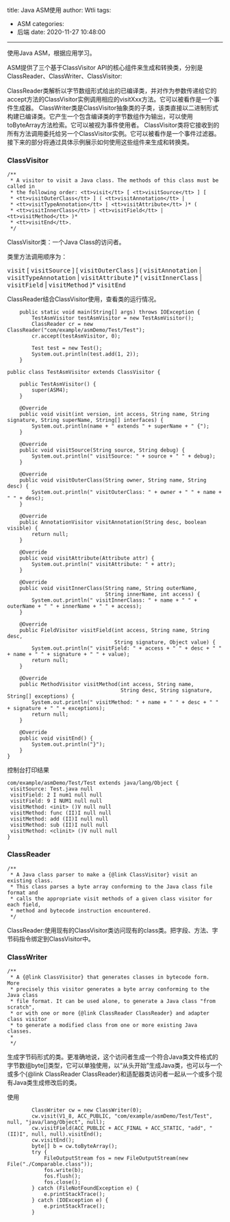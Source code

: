 title: Java ASM使用
author: Wtli
tags:
  - ASM
categories:
  - 后端
date: 2020-11-27 10:48:00
---
使用Java ASM，根据应用学习。
<!--more-->

ASM提供了三个基于ClassVisitor API的核心组件来生成和转换类，分别是ClassReader、ClassWriter、ClassVisitor:

ClassReader类解析以字节数组形式给出的已编译类，并对作为参数传递给它的accept方法的ClassVisitor实例调用相应的visitXxx方法。它可以被看作是一个事件生成器。
ClassWriter类是ClassVisitor抽象类的子类，该类直接以二进制形式构建已编译类。它产生一个包含编译类的字节数组作为输出，可以使用toByteArray方法检索。它可以被视为事件使用者。
ClassVisitor类将它接收到的所有方法调用委托给另一个ClassVisitor实例。它可以被看作是一个事件过滤器。
接下来的部分将通过具体示例展示如何使用这些组件来生成和转换类。

### ClassVisitor

```
/**
 * A visitor to visit a Java class. The methods of this class must be called in
 * the following order: <tt>visit</tt> [ <tt>visitSource</tt> ] [
 * <tt>visitOuterClass</tt> ] ( <tt>visitAnnotation</tt> |
 * <tt>visitTypeAnnotation</tt> | <tt>visitAttribute</tt> )* (
 * <tt>visitInnerClass</tt> | <tt>visitField</tt> | <tt>visitMethod</tt> )*
 * <tt>visitEnd</tt>.
 */
```
ClassVisitor类：一个Java Class的访问者。


类里方法调用顺序为：

<tt>visit</tt> \[ <tt>visitSource</tt> ] \[
  <tt>visitOuterClass</tt> ] ( <tt>visitAnnotation</tt> |
  <tt>visitTypeAnnotation</tt> | <tt>visitAttribute</tt> )\* (
  <tt>visitInnerClass</tt> | <tt>visitField</tt> | <tt>visitMethod</tt> )\* <tt>visitEnd</tt>



ClassReader结合ClassVisitor使用，查看类的运行情况。

```
    public static void main(String[] args) throws IOException {
        TestAsmVisitor testAsmVisitor = new TestAsmVisitor();
        ClassReader cr = new ClassReader("com/example/asmDemo/Test/Test");
        cr.accept(testAsmVisitor, 0);

        Test test = new Test();
        System.out.println(test.add(1, 2));
    }
```


```
public class TestAsmVisitor extends ClassVisitor {

    public TestAsmVisitor() {
        super(ASM4);
    }

    @Override
    public void visit(int version, int access, String name, String signature, String superName, String[] interfaces) {
        System.out.println(name + " extends " + superName + " {");
    }

    @Override
    public void visitSource(String source, String debug) {
        System.out.println(" visitSource: " + source + " " + debug);
    }

    @Override
    public void visitOuterClass(String owner, String name, String desc) {
        System.out.println(" visitOuterClass: " + owner + " " + name + " " + desc);
    }

    @Override
    public AnnotationVisitor visitAnnotation(String desc, boolean visible) {
        return null;
    }

    @Override
    public void visitAttribute(Attribute attr) {
        System.out.println(" visitAttribute: " + attr);
    }

    @Override
    public void visitInnerClass(String name, String outerName,
                                String innerName, int access) {
        System.out.println(" visitInnerClass: " + name + " " + outerName + " " + innerName + " " + access);
    }

    @Override
    public FieldVisitor visitField(int access, String name, String desc,
                                   String signature, Object value) {
        System.out.println(" visitField: " + access + " " + desc + " " + name + " " + signature + " " + value);
        return null;
    }

    @Override
    public MethodVisitor visitMethod(int access, String name,
                                     String desc, String signature, String[] exceptions) {
        System.out.println(" visitMethod: " + name + " " + desc + " " + signature + " " + exceptions);
        return null;
    }

    @Override
    public void visitEnd() {
        System.out.println("}");
    }
}
```

控制台打印结果

```
com/example/asmDemo/Test/Test extends java/lang/Object {
 visitSource: Test.java null
 visitField: 2 I num1 null null
 visitField: 9 I NUM1 null null
 visitMethod: <init> ()V null null
 visitMethod: func (II)I null null
 visitMethod: add (II)I null null
 visitMethod: sub (II)I null null
 visitMethod: <clinit> ()V null null
}
```

### ClassReader

```
/**
 * A Java class parser to make a {@link ClassVisitor} visit an existing class.
 * This class parses a byte array conforming to the Java class file format and
 * calls the appropriate visit methods of a given class visitor for each field,
 * method and bytecode instruction encountered.
 */
```

ClassReader:使用现有的ClassVisitor类访问现有的class类。把字段、方法、字节码指令绑定到ClassVisitor中。


### ClassWriter

```
/**
 * A {@link ClassVisitor} that generates classes in bytecode form. More
 * precisely this visitor generates a byte array conforming to the Java class
 * file format. It can be used alone, to generate a Java class "from scratch",
 * or with one or more {@link ClassReader ClassReader} and adapter class visitor
 * to generate a modified class from one or more existing Java classes.
 *
 */
```

生成字节码形式的类。更准确地说，这个访问者生成一个符合Java类文件格式的字节数组byte\[]类型，它可以单独使用，以“从头开始”生成Java类，也可以与一个或多个{@link ClassReader ClassReader}和适配器类访问者一起从一个或多个现有Java类生成修改后的类。

使用
```
        ClassWriter cw = new ClassWriter(0);
        cw.visit(V1_8, ACC_PUBLIC, "com/example/asmDemo/Test/Test", null, "java/lang/Object", null);
        cw.visitField(ACC_PUBLIC + ACC_FINAL + ACC_STATIC, "add", "(II)I", null, null).visitEnd();
        cw.visitEnd();
        byte[] b = cw.toByteArray();
        try {
            FileOutputStream fos = new FileOutputStream(new File("./Comparable.class"));
            fos.write(b);
            fos.flush();
            fos.close();
        } catch (FileNotFoundException e) {
            e.printStackTrace();
        } catch (IOException e) {
            e.printStackTrace();
        }
```
























